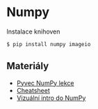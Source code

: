 # Numpy
Instalace knihoven
```bash
$ pip install numpy imageio
```

## Materiály
- [Pyvec NumPy lekce](https://naucse.python.cz/course/mi-pyt/intro/numpy/)
- [Cheatsheet](https://pyvec.github.io/cheatsheets/numpy/numpy-cs.pdf)
- [Vizuální intro do NumPy](https://jalammar.github.io/visual-numpy/)

